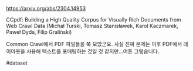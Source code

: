 https://arxiv.org/abs/2304.14953

CCpdf: Building a High Quality Corpus for Visually Rich Documents from Web Crawl Data (Michał Turski, Tomasz Stanisławek, Karol Kaczmarek, Paweł Dyda, Filip Graliński)

Common Crawl에서 PDF 파일들을 쭉 모았군요. 사실 진짜 문제는 이후 PDF에서 레이아웃을 사용해 텍스트를 포매팅하는 것일 것 같지만...여튼 그렇습니다.

#dataset 